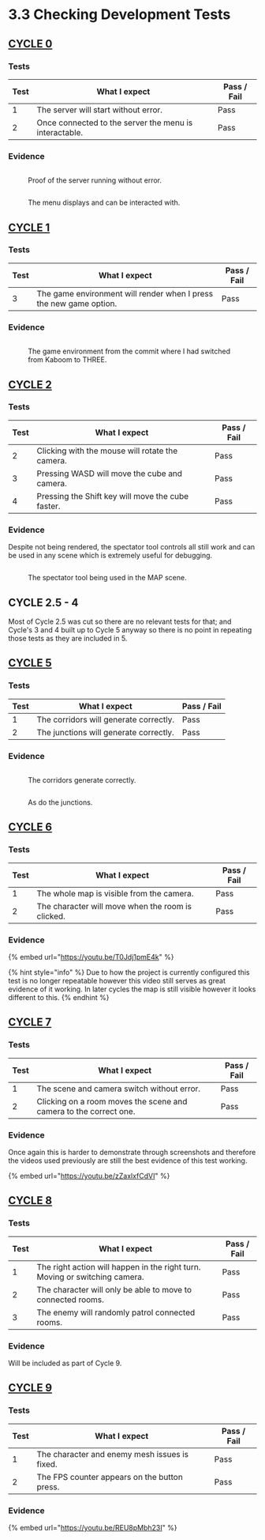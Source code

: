 # 3.3 Checking Development Tests

## [CYCLE 0](../2-design-and-development/cycle-1.md)

### Tests

| Test | What I expect                                          | Pass / Fail |
| ---- | ------------------------------------------------------ | ----------- |
| 1    | The server will start without error.                   | Pass        |
| 2    | Once connected to the server the menu is interactable. | Pass        |

### Evidence

<figure><img src="../.gitbook/assets/image (14).png" alt=""><figcaption><p>Proof of the server running without error.</p></figcaption></figure>

<figure><img src="../.gitbook/assets/image (5).png" alt=""><figcaption><p>The menu displays and can be interacted with.</p></figcaption></figure>

## [CYCLE 1](../design-and-development/cycle-1-migration-to-three.md)

### Tests

| Test | What I expect                                                      | Pass / Fail |
| ---- | ------------------------------------------------------------------ | ----------- |
| 3    | The game environment will render when I press the new game option. | Pass        |

### Evidence

<figure><img src="../.gitbook/assets/image (1).png" alt=""><figcaption><p>The game environment from the commit where I had switched from Kaboom to THREE.</p></figcaption></figure>

## [CYCLE 2](../design-and-development/cycle-2-spectator-tool.md)

### Tests

| Test | What I expect                                     | Pass / Fail |
| ---- | ------------------------------------------------- | ----------- |
| 2    | Clicking with the mouse will rotate the camera.   | Pass        |
| 3    | Pressing WASD will move the cube and camera.      | Pass        |
| 4    | Pressing the Shift key will move the cube faster. | Pass        |

### Evidence

Despite not being rendered, the spectator tool controls all still work and can be used in any scene which is extremely useful for debugging.

<figure><img src="../.gitbook/assets/image (6).png" alt=""><figcaption><p>The spectator tool being used in the MAP scene.</p></figcaption></figure>

## CYCLE 2.5 - 4

Most of Cycle 2.5 was cut so there are no relevant tests for that; and Cycle's 3 and 4 built up to Cycle 5 anyway so there is no point in repeating those tests as they are included in 5.

## [CYCLE 5](../design-and-development/cycle-5-room-generation-v3.md)

### Tests

| Test | What I expect                          | Pass / Fail |
| ---- | -------------------------------------- | ----------- |
| 1    | The corridors will generate correctly. | Pass        |
| 2    | The junctions will generate correctly. | Pass        |

### Evidence

<figure><img src="../.gitbook/assets/image (3) (3).png" alt=""><figcaption><p>The corridors generate correctly.</p></figcaption></figure>

<figure><img src="../.gitbook/assets/image.png" alt=""><figcaption><p>As do the junctions.</p></figcaption></figure>

## [CYCLE 6](../design-and-development/cycle-6-character-handler-v1.md)

### Tests

| Test | What I expect                                     | Pass / Fail |
| ---- | ------------------------------------------------- | ----------- |
| 1    | The whole map is visible from the camera.         | Pass        |
| 2    | The character will move when the room is clicked. | Pass        |

### Evidence

{% embed url="https://youtu.be/T0Jdj1pmE4k" %}

{% hint style="info" %}
Due to how the project is currently configured this test is no longer repeatable however this video still serves as great evidence of it working. In later cycles the map is still visible however it looks different to this.
{% endhint %}

## [CYCLE 7](../design-and-development/cycle-7-separate-screens.md)

### Tests

| Test | What I expect                                                     | Pass / Fail |
| ---- | ----------------------------------------------------------------- | ----------- |
| 1    | The scene and camera switch without error.                        | Pass        |
| 2    | Clicking on a room moves the scene and camera to the correct one. | Pass        |

### Evidence

Once again this is harder to demonstrate through screenshots and therefore the videos used previously are still the best evidence of this test working.

{% embed url="https://youtu.be/zZaxlxfCdVI" %}

## [CYCLE 8](../design-and-development/cycle-8-game-logic.md)

### Tests

| Test | What I expect                                                               | Pass / Fail |
| ---- | --------------------------------------------------------------------------- | ----------- |
| 1    | The right action will happen in the right turn. Moving or switching camera. | Pass        |
| 2    | The character will only be able to move to connected rooms.                 | Pass        |
| 3    | The enemy will randomly patrol connected rooms.                             | Pass        |

### Evidence

Will be included as part of Cycle 9.

## [CYCLE 9](../design-and-development/cycle-9-final-patch.md)

### Tests

| Test | What I expect                                 | Pass / Fail |
| ---- | --------------------------------------------- | ----------- |
| 1    | The character and enemy mesh issues is fixed. | Pass        |
| 2    | The FPS counter appears on the button press.  | Pass        |

### Evidence

{% embed url="https://youtu.be/REU8pMbh23I" %}
